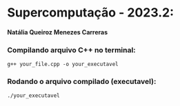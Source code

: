 # Supercomputação - 2023.2:
#### Natália Queiroz Menezes Carreras

### Compilando arquivo C++ no terminal:

    g++ your_file.cpp -o your_executavel

### Rodando o arquivo compilado (executavel):

    ./your_executavel
